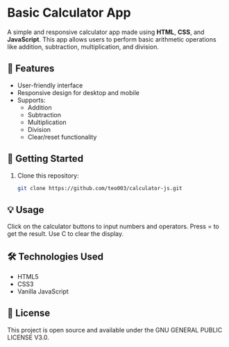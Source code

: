 # Basic Calculator App

A simple and responsive calculator app made using **HTML**, **CSS**, and **JavaScript**. This app allows users to perform basic arithmetic operations like addition, subtraction, multiplication, and division.

## 🧮 Features

- User-friendly interface
- Responsive design for desktop and mobile
- Supports:
  - Addition
  - Subtraction
  - Multiplication
  - Division
  - Clear/reset functionality

## 🚀 Getting Started

1. Clone this repository:
   ```bash
   git clone https://github.com/teo003/calculator-js.git

## 💡 Usage
Click on the calculator buttons to input numbers and operators. Press = to get the result. Use C to clear the display.

## 🛠️ Technologies Used
- HTML5
- CSS3
- Vanilla JavaScript

## 📜 License
This project is open source and available under the GNU GENERAL PUBLIC LICENSE V3.0.

